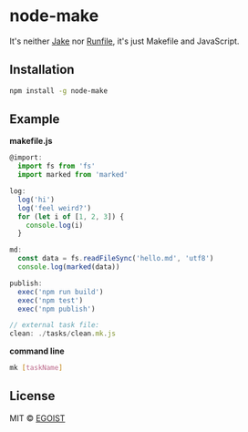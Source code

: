 # node-make

It's neither [Jake](http://jakejs.com/) nor [Runfile](https://github.com/runfile/runfile), it's just Makefile and JavaScript.

## Installation

```bash
npm install -g node-make
```

## Example

**makefile.js**

```javascript
@import:
  import fs from 'fs'
  import marked from 'marked'

log:
  log('hi')
  log('feel weird?')
  for (let i of [1, 2, 3]) {
    console.log(i)
  }

md:
  const data = fs.readFileSync('hello.md', 'utf8')
  console.log(marked(data))

publish:
  exec('npm run build')
  exec('npm test')
  exec('npm publish')

// external task file:
clean: ./tasks/clean.mk.js
```

**command line**

```bash
mk [taskName]
```

## License

MIT &copy; [EGOIST](https://github.com/egoist)
